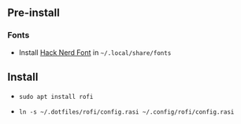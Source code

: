 ## Pre-install

### Fonts
* Install [Hack Nerd Font](https://www.nerdfonts.com/font-downloads) in `~/.local/share/fonts`

## Install

* `sudo apt install rofi`

* `ln -s ~/.dotfiles/rofi/config.rasi ~/.config/rofi/config.rasi`